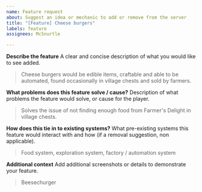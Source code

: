 ```yaml
---
name: Feature request
about: Suggest an idea or mechanic to add or remove from the server
title: "[Feature] Cheese burgers"
labels: feature
assignees: McSnurtle

---
```


**Describe the feature**
A clear and concise description of what you would like to see added.
> Cheese burgers would be edible items, craftable and able to be automated, found occasionally in village chests and sold by farmers.

**What problems does this feature solve / cause?**
Description of what problems the feature would solve, or cause for the player.
> Solves the issue of not finding enough food from Farmer's Delight in village chests.

**How does this tie in to existing systems?**
What pre-existing systems this feature would interact with and how (if a removal suggestion, non applicable).
> Food system, exploration system, factory / automation system

**Additional context**
Add additional screenshots or details to demonstrate your feature.
> Beesechurger
